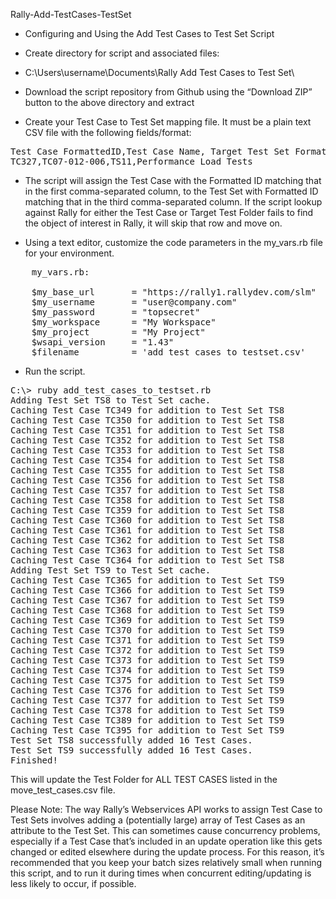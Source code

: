 Rally-Add-TestCases-TestSet

- Configuring and Using the Add Test Cases to Test Set Script

- Create directory for script and associated files:

- C:\Users\username\Documents\Rally  Add Test Cases to Test Set\ 

- Download the script repository from Github using the “Download ZIP” button to the above directory and extract
 

- Create your Test Case to Test Set mapping file. It must be a plain text CSV file with the following fields/format:
<pre>
Test Case FormattedID,Test Case Name, Target Test Set FormattedID, Target Test Set Name
TC327,TC07-012-006,TS11,Performance Load Tests
</pre>
- The script will assign the Test Case with the Formatted ID matching that in the first comma-separated column, to the Test Set with Formatted ID matching that in the third comma-separated column. If the script lookup against Rally for either the Test Case or Target Test Folder fails to find the object of interest in Rally, it will skip that row and move on.

- Using a text editor, customize the code parameters in the my_vars.rb file for your environment.
 <pre>
	my_vars.rb:
	
	$my_base_url       = "https://rally1.rallydev.com/slm"
	$my_username       = "user@company.com"
	$my_password       = "topsecret"
	$my_workspace      = "My Workspace"
	$my_project        = "My Project"
	$wsapi_version     = "1.43"
	$filename          = 'add_test_cases_to_testset.csv'
</pre>


- Run the script.
<pre>
C:\> ruby add_test_cases_to_testset.rb
Adding Test Set TS8 to Test Set cache.
Caching Test Case TC349 for addition to Test Set TS8
Caching Test Case TC350 for addition to Test Set TS8
Caching Test Case TC351 for addition to Test Set TS8
Caching Test Case TC352 for addition to Test Set TS8
Caching Test Case TC353 for addition to Test Set TS8
Caching Test Case TC354 for addition to Test Set TS8
Caching Test Case TC355 for addition to Test Set TS8
Caching Test Case TC356 for addition to Test Set TS8
Caching Test Case TC357 for addition to Test Set TS8
Caching Test Case TC358 for addition to Test Set TS8
Caching Test Case TC359 for addition to Test Set TS8
Caching Test Case TC360 for addition to Test Set TS8
Caching Test Case TC361 for addition to Test Set TS8
Caching Test Case TC362 for addition to Test Set TS8
Caching Test Case TC363 for addition to Test Set TS8
Caching Test Case TC364 for addition to Test Set TS8
Adding Test Set TS9 to Test Set cache.
Caching Test Case TC365 for addition to Test Set TS9
Caching Test Case TC366 for addition to Test Set TS9
Caching Test Case TC367 for addition to Test Set TS9
Caching Test Case TC368 for addition to Test Set TS9
Caching Test Case TC369 for addition to Test Set TS9
Caching Test Case TC370 for addition to Test Set TS9
Caching Test Case TC371 for addition to Test Set TS9
Caching Test Case TC372 for addition to Test Set TS9
Caching Test Case TC373 for addition to Test Set TS9
Caching Test Case TC374 for addition to Test Set TS9
Caching Test Case TC375 for addition to Test Set TS9
Caching Test Case TC376 for addition to Test Set TS9
Caching Test Case TC377 for addition to Test Set TS9
Caching Test Case TC378 for addition to Test Set TS9
Caching Test Case TC389 for addition to Test Set TS9
Caching Test Case TC395 for addition to Test Set TS9
Test Set TS8 successfully added 16 Test Cases.
Test Set TS9 successfully added 16 Test Cases.
Finished!
</pre>

This will update the Test Folder for ALL TEST CASES listed in the move_test_cases.csv file.

Please Note: The way Rally’s Webservices API works to assign Test Case to Test Sets involves adding a (potentially large) array of Test Cases as an attribute to the Test Set. This can sometimes cause concurrency problems, especially if a Test Case that’s included in an update operation like this gets changed or edited elsewhere during the update process. For this reason, it’s recommended that you keep your batch sizes relatively small when running this script, and to run it during times when concurrent editing/updating is less likely to occur, if possible.